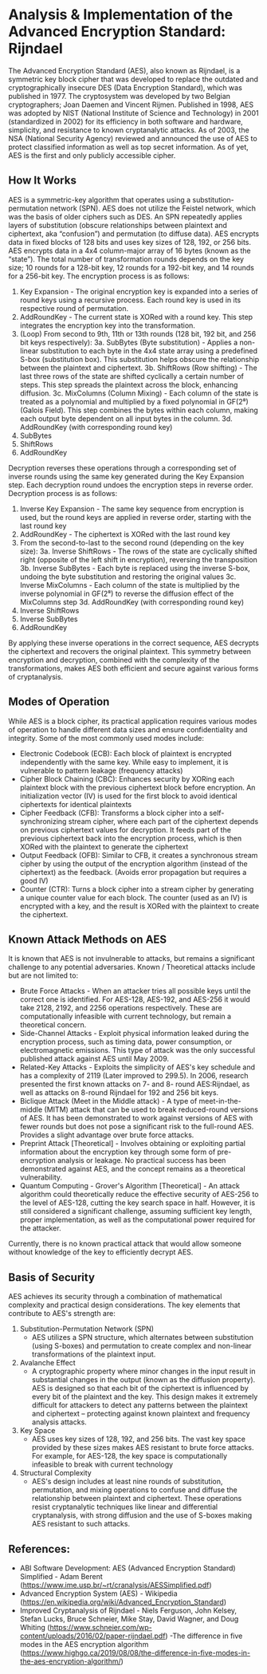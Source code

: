 # Analysis & Implementation of the Advanced Encryption Standard: Rijndael
The Advanced Encryption Standard (AES), also known as Rijndael, is a symmetric key block cipher that was developed to replace the outdated and cryptographically insecure DES  (Data Encryption Standard), which was published in 1977. The cryptosystem was developed by two Belgian cryptographers; Joan Daemen and Vincent Rijmen. Published in 1998, AES was adopted by NIST (National Institute of Science and Technology) in 2001 (standardized in 2002) for its efficiency in both software and hardware, simplicity, and resistance to known cryptanalytic attacks. As of 2003, the NSA (National Security Agency) reviewed and announced the use of AES to protect classified information as well as top secret information. As of yet, AES is the first and only publicly accessible cipher.

## How It Works
AES is a symmetric-key algorithm that operates using a substitution-permutation network (SPN). AES does not utilize the Feistel network, which was the basis of older ciphers such as DES. An SPN repeatedly applies layers of substitution (obscure relationships between plaintext and ciphertext, aka “confusion”) and permutation (to diffuse data). AES encrypts data in fixed blocks of 128 bits and uses key sizes of 128, 192, or 256 bits. AES encrypts data in a 4x4 column-major array of 16 bytes (known as the “state”). The total number of transformation rounds depends on the key size; 10 rounds for a 128-bit key, 12 rounds for a 192-bit key, and 14 rounds for a 256-bit key. The encryption process is as follows:
1. Key Expansion - The original encryption key is expanded into a series of round keys using a recursive process. Each round key is used in its respective round of permutation.
2. AddRoundKey - The current state is XORed with a round key. This step integrates the encryption key into the transformation.
3. (Loop) From second to 9th, 11th or 13th rounds (128 bit, 192 bit, and 256 bit keys respectively):
    3a. SubBytes (Byte substitution) - Applies a non-linear substitution to each byte in the 4x4 state array using a predefined S-box (substitution box). This substitution helps obscure the relationship between the plaintext and ciphertext.
    3b. ShiftRows (Row shifting) - The last three rows of the state are shifted cyclically a certain number of steps. This step spreads the plaintext across the block, enhancing diffusion.
    3c. MixColumns (Column Mixing) - Each column of the state is treated as a polynomial and multiplied by a fixed polynomial in GF(2⁸) (Galois Field). This step combines the bytes within each column, making each output byte dependent on all input bytes in the column.
    3d. AddRoundKey (with corresponding round key)
4. SubBytes
5. ShiftRows
6. AddRoundKey

Decryption reverses these operations through a corresponding set of inverse rounds using the same key generated during the Key Expansion step. Each decryption round undoes the encryption steps in reverse order. Decryption process is as follows:

1. Inverse Key Expansion - The same key sequence from encryption is used, but the round keys are applied in reverse order, starting with the last round key
2. AddRoundKey - The ciphertext is XORed with the last round key
3. From the second-to-last to the second round (depending on the key size):
    3a. Inverse ShiftRows - The rows of the state are cyclically shifted right (opposite of the left shift in encryption), reversing the transposition
    3b. Inverse SubBytes - Each byte is replaced using the inverse S-box, undoing the byte substitution and restoring the original values
    3c. Inverse MixColumns - Each column of the state is multiplied by the inverse polynomial in GF(2⁸) to reverse the diffusion effect of the MixColumns step
    3d. AddRoundKey (with corresponding round key)
4. Inverse ShiftRows
5. Inverse SubBytes
6. AddRoundKey

By applying these inverse operations in the correct sequence, AES decrypts the ciphertext and recovers the original plaintext. This symmetry between encryption and decryption, combined with the complexity of the transformations, makes AES both efficient and secure against various forms of cryptanalysis.

## Modes of Operation

While AES is a block cipher, its practical application requires various modes of operation to handle different data sizes and ensure confidentiality and integrity. Some of the most commonly used modes include:

- Electronic Codebook (ECB): Each block of plaintext is encrypted independently with the same key. While easy to implement, it is vulnerable to pattern leakage (frequency attacks)
- Cipher Block Chaining (CBC): Enhances security by XORing each plaintext block with the previous ciphertext block before encryption. An initialization vector (IV) is used for the first block to avoid identical ciphertexts for identical plaintexts
- Cipher Feedback (CFB): Transforms a block cipher into a self-synchronizing stream cipher, where each part of the ciphertext depends on previous ciphertext values for decryption. It feeds part of the previous ciphertext back into the encryption process, which is then XORed with the plaintext to generate the ciphertext
- Output Feedback (OFB): Similar to CFB, it creates a synchronous stream cipher by using the output of the encryption algorithm (instead of the ciphertext) as the feedback. (Avoids error propagation but requires a good IV)
- Counter (CTR): Turns a block cipher into a stream cipher by generating a unique counter value for each block. The counter (used as an IV) is encrypted with a key, and the result is XORed with the plaintext to create the ciphertext.

## Known Attack Methods on AES

It is known that AES is not invulnerable to attacks, but remains a significant challenge to any potential adversaries. Known / Theoretical attacks include but are not limited to:

- Brute Force Attacks - When an attacker tries all possible keys until the correct one is identified. For AES-128, AES-192, and AES-256 it would take 2128, 2192, and 2256 operations respectively. These are computationally infeasible with current technology, but remain a theoretical concern.
- Side-Channel Attacks - Exploit physical information leaked during the encryption process, such as timing data, power consumption, or electromagnetic emissions. This type of attack was the only successful published attack against AES until May 2009.
- Related-Key Attacks - Exploits the simplicity of AES's key schedule and has a complexity of 2119 (Later improved to 299.5). In 2006, research presented the first known attacks on 7- and 8- round AES:Rijndael, as well as attacks on 8-round Rijndael for 192 and 256 bit keys.
- Biclique Attack (Meet in the Middle attack) - A type of meet-in-the-middle (MITM) attack that can be used to break reduced-round versions of AES. It has been demonstrated to work against versions of AES with fewer rounds but does not pose a significant risk to the full-round AES. Provides a slight advantage over brute force attacks.
- Preprint Attack [Theoretical] - Involves obtaining or exploiting partial information about the encryption key through some form of pre-encryption analysis or leakage. No practical success has been demonstrated against AES, and the concept remains as a theoretical vulnerability.
- Quantum Computing - Grover's Algorithm [Theoretical] - An attack algorithm could theoretically reduce the effective security of AES-256 to the level of AES-128, cutting the key search space in half. However, it is still considered a significant challenge, assuming sufficient key length, proper implementation, as well as the computational power required for the attacker.

Currently, there is no known practical attack that would allow someone without knowledge of the key to efficiently decrypt AES.


## Basis of Security

AES achieves its security through a combination of mathematical complexity and practical design considerations. The key elements that contribute to AES's strength are:

1. Substitution-Permutation Network (SPN)
    - AES utilizes a SPN structure, which alternates between substitution (using S-boxes) and permutation to create complex and non-linear transformations of the plaintext input.
2. Avalanche Effect
    - A cryptographic property where minor changes in the input result in substantial changes in the output (known as the diffusion property). AES is designed so that each bit of the ciphertext is influenced by every bit of the plaintext and the key. This design makes it extremely difficult for attackers to detect any patterns between the plaintext and ciphertext – protecting against known plaintext and frequency analysis attacks.
3. Key Space
    - AES uses key sizes of 128, 192, and 256 bits. The vast key space provided by these sizes makes AES resistant to brute force attacks. For example, for AES-128, the key space is computationally infeasible to break with current technology
4. Structural Complexity
    - AES's design includes at least nine rounds of substitution, permutation, and mixing operations to confuse and diffuse the relationship between plaintext and ciphertext. These operations resist cryptanalytic techniques like linear and differential cryptanalysis, with strong diffusion and the use of S-boxes making AES resistant to such attacks.


## References:

- ABI Software Development: AES (Advanced Encryption Standard) Simplified - Adam Berent (https://www.ime.usp.br/~rt/cranalysis/AESSimplified.pdf)
- Advanced Encryption System (AES) - Wikipedia (https://en.wikipedia.org/wiki/Advanced_Encryption_Standard)
- Improved Cryptanalysis of Rijndael - Niels Ferguson, John Kelsey, Stefan Lucks, Bruce Schneier, Mike Stay, David Wagner, and Doug Whiting (https://www.schneier.com/wp-content/uploads/2016/02/paper-rijndael.pdf)
-The difference in five modes in the AES encryption algorithm (https://www.highgo.ca/2019/08/08/the-difference-in-five-modes-in-the-aes-encryption-algorithm/)

